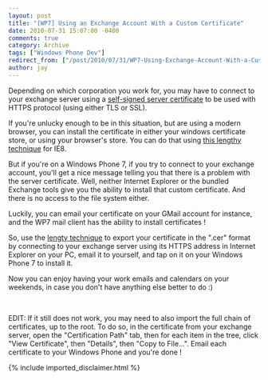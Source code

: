 ```yaml
---
layout: post
title: "[WP7] Using an Exchange Account With a Custom Certificate"
date: 2010-07-31 15:07:00 -0400
comments: true
category: Archive
tags: ["Windows Phone Dev"]
redirect_from: ["/post/2010/07/31/WP7-Using-Exchange-Account-With-a-Custom-Certificate", "/post/2010/07/31/wp7-using-exchange-account-with-a-custom-certificate"]
author: jay
---
```

<!-- more -->
<p>Depending on which corporation you work for, you may have to connect to your exchange server using a <a href="http://weblogs.asp.net/scottgu/archive/2007/04/06/tip-trick-enabling-ssl-on-iis7-using-self-signed-certificates.aspx">self-signed server certificate</a> to be used with HTTPS protocol (using either TLS or SSL).</p>
<p>If you're unlucky enough to be in this situation, but are using a modern browser, you can install the certificate in either your windows certificate store, or using your browser's store. You can do that using <a href="http://stackoverflow.com/questions/681695/what-do-i-need-to-do-to-get-ie8-to-accept-a-self-signed-certificate">this lengthy technique</a> for IE8.</p>
<p>But if you're on a Windows Phone 7, if you try to connect to your exchange account, you'll get a nice  message telling you that there is a problem with the server certificate. Well, neither Internet Explorer or the bundled Exchange tools give you the ability to install that custom certificate. And there is no access to the file system either.</p>
<p>Luckily, you can email your certificate on your GMail account for instance, and the WP7 mail client has the ability to install certificates !</p>
<p>So, use the <a href="http://stackoverflow.com/questions/681695/what-do-i-need-to-do-to-get-ie8-to-accept-a-self-signed-certificate">lengty technique</a> to export your certificate in the ".cer" format by connecting to your exchange server using its HTTPS address in Internet Explorer on your PC, email it to yourself, and tap on it on your Windows Phone 7 to install it.</p>
<p>Now you can enjoy having your work emails and calendars on your weekends, in case you don't have anything else better to do :)</p>
<p>&nbsp;</p>
<p>EDIT: If it still does not work, you may need to also import the full chain of certificates, up to the root. To do so, in the certificate from your exchange server, open the "Certification Path" tab, then for each item in the tree, click "View Certificate", then "Details", then "Copy to File...". Email each certificate to your Windows Phone and you're done !</p>
{% include imported_disclaimer.html %}
